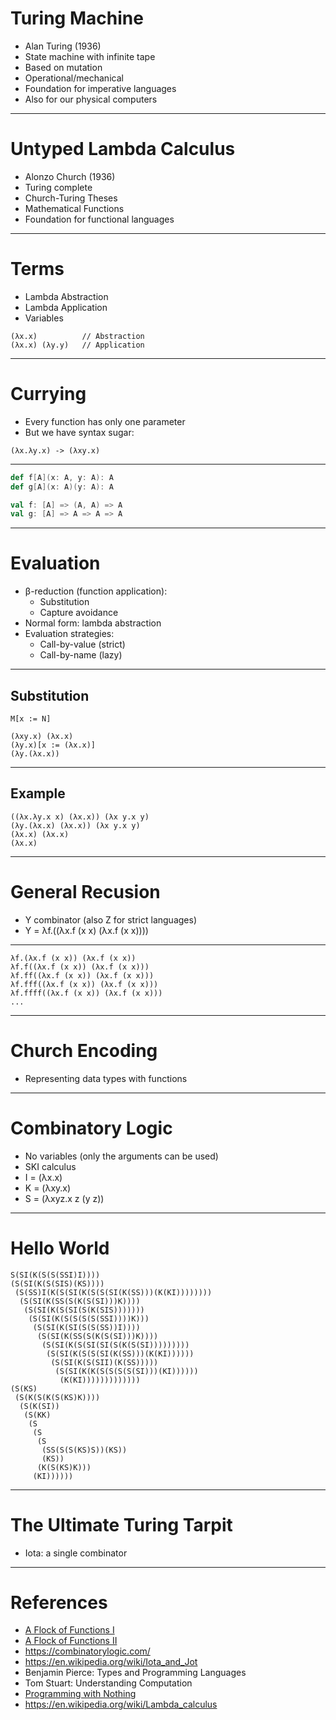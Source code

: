 # Turing Machine

- Alan Turing (1936)
- State machine with infinite tape
- Based on mutation
- Operational/mechanical
- Foundation for imperative languages
- Also for our physical computers

---

# Untyped Lambda Calculus

- Alonzo Church (1936)
- Turing complete
- Church-Turing Theses
- Mathematical Functions
- Foundation for functional languages

---

# Terms

- Lambda Abstraction
- Lambda Application
- Variables

```
(λx.x)          // Abstraction
(λx.x) (λy.y)   // Application
```
---

# Currying

- Every function has only one parameter
- But we have syntax sugar:

```
(λx.λy.x) -> (λxy.x)
```

---

```scala
def f[A](x: A, y: A): A
def g[A](x: A)(y: A): A

val f: [A] => (A, A) => A
val g: [A] => A => A => A
```

---

# Evaluation

- β-reduction (function application):
    - Substitution
    - Capture avoidance
- Normal form: lambda abstraction
- Evaluation strategies:
  - Call-by-value (strict)
  - Call-by-name (lazy)

---

## Substitution

```
M[x := N]

(λxy.x) (λx.x)
(λy.x)[x := (λx.x)]
(λy.(λx.x))
```

---

## Example

```
((λx.λy.x x) (λx.x)) (λx y.x y)
(λy.(λx.x) (λx.x)) (λx y.x y)
(λx.x) (λx.x)
(λx.x)
```

---

# General Recusion

- Y combinator (also Z for strict languages)
- Y = λf.((λx.f (x x) (λx.f (x x))))

---

```
λf.(λx.f (x x)) (λx.f (x x))
λf.f((λx.f (x x)) (λx.f (x x)))
λf.ff((λx.f (x x)) (λx.f (x x)))
λf.fff((λx.f (x x)) (λx.f (x x)))
λf.ffff((λx.f (x x)) (λx.f (x x)))
...
```
---

# Church Encoding

- Representing data types with functions

---

# Combinatory Logic

- No variables (only the arguments can be used)
- SKI calculus
- I = (λx.x)
- K = (λxy.x)
- S = (λxyz.x z (y z))

---

# Hello World

```
S(SI(K(S(S(SSI)I))))
(S(SI(K(S(SIS)(KS))))
 (S(SS)I(K(S(SI(K(S(S(SI(K(SS)))(K(KI))))))))
  (S(SI(K(SS(S(K(S(SI)))K))))
   (S(SI(K(S(SI(S(K(SIS)))))))
    (S(SI(K(S(S(S(S(SSI))))K)))
     (S(SI(K(SI(S(S(SS))I))))
      (S(SI(K(SS(S(K(S(SI)))K))))
       (S(SI(K(S(SI(SI(S(K(S(SI)))))))))
        (S(SI(K(S(S(SI(K(SS)))(K(KI))))))
         (S(SI(K(S(SII)(K(SS)))))
          (S(SI(K(K(S(S(S(S(SI)))(KI))))))
           (K(KI)))))))))))))
(S(KS)
 (S(K(S(K(S(KS)K))))
  (S(K(SI))
   (S(KK)
    (S
     (S
      (S
       (SS(S(S(KS)S))(KS))
       (KS))
      (K(S(KS)K)))
     (KI))))))
```

---

# The Ultimate Turing Tarpit

- Iota: a single combinator

---

# References

- [A Flock of Functions I](https://youtu.be/6BnVo7EHO_8?si=wmogqZIP5j0dw_tp)
- [A Flock of Functions II](https://youtu.be/pAnLQ9jwN-E?si=CohrrQG5PIAPTi1g)
- https://combinatorylogic.com/
- https://en.wikipedia.org/wiki/Iota_and_Jot
- Benjamin Pierce: Types and Programming Languages
- Tom Stuart: Understanding Computation
- [Programming with Nothing](https://youtu.be/VUhlNx_-wYk?si=jmzNWwHkcskYMjZc)
- https://en.wikipedia.org/wiki/Lambda_calculus
